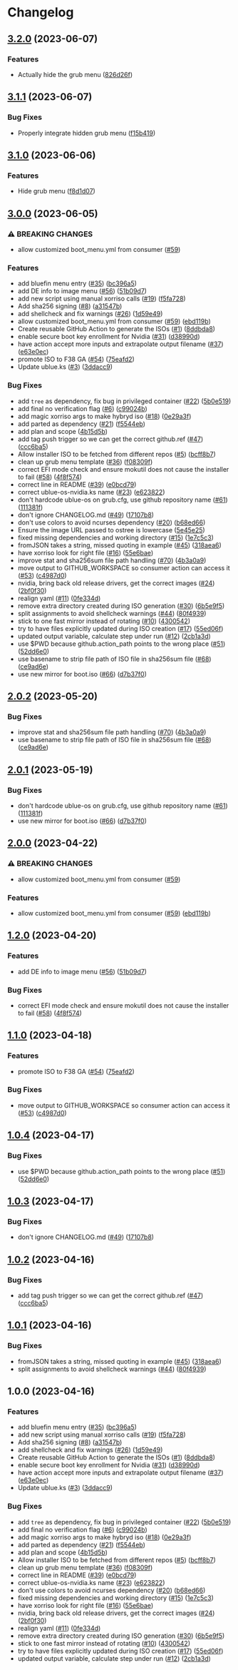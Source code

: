 # Changelog

## [3.2.0](https://github.com/EyeCantCU/isogenerator/compare/v3.1.1...v3.2.0) (2023-06-07)


### Features

* Actually hide the grub menu ([826d26f](https://github.com/EyeCantCU/isogenerator/commit/826d26f9ca072adcc745b96f8051dcf9be5cb586))

## [3.1.1](https://github.com/EyeCantCU/isogenerator/compare/v3.1.0...v3.1.1) (2023-06-07)


### Bug Fixes

* Properly integrate hidden grub menu ([f15b419](https://github.com/EyeCantCU/isogenerator/commit/f15b41935b346b9f1163b60a980bca2938f4aa6e))

## [3.1.0](https://github.com/EyeCantCU/isogenerator/compare/v3.0.0...v3.1.0) (2023-06-06)


### Features

* Hide grub menu ([f8d1d07](https://github.com/EyeCantCU/isogenerator/commit/f8d1d070b4fa8e30eb62d81e9c9f50bd0fa5ae7f))

## [3.0.0](https://github.com/EyeCantCU/isogenerator/compare/v2.0.2...v3.0.0) (2023-06-05)


### ⚠ BREAKING CHANGES

* allow customized boot_menu.yml from consumer ([#59](https://github.com/EyeCantCU/isogenerator/issues/59))

### Features

* add bluefin menu entry ([#35](https://github.com/EyeCantCU/isogenerator/issues/35)) ([bc396a5](https://github.com/EyeCantCU/isogenerator/commit/bc396a530cc1f67559859052fb8319baceb218e1))
* add DE info to image menu ([#56](https://github.com/EyeCantCU/isogenerator/issues/56)) ([51b09d7](https://github.com/EyeCantCU/isogenerator/commit/51b09d7e6a0d6373261c4b16fc8a43f6db886e5f))
* add new script using manual xorriso calls ([#19](https://github.com/EyeCantCU/isogenerator/issues/19)) ([f5fa728](https://github.com/EyeCantCU/isogenerator/commit/f5fa72837cf9e63a2d08ff6335cadb7e91705ab2))
* Add sha256 signing ([#8](https://github.com/EyeCantCU/isogenerator/issues/8)) ([a31547b](https://github.com/EyeCantCU/isogenerator/commit/a31547b828bd94741f7f0ae089ed6bb10178edce))
* add shellcheck and fix warnings ([#26](https://github.com/EyeCantCU/isogenerator/issues/26)) ([1d59e49](https://github.com/EyeCantCU/isogenerator/commit/1d59e494a082bc7b5871a0c4b66026d05ccd9cc7))
* allow customized boot_menu.yml from consumer ([#59](https://github.com/EyeCantCU/isogenerator/issues/59)) ([ebd119b](https://github.com/EyeCantCU/isogenerator/commit/ebd119bb757839e869368f92064ba29436fd0ff7))
* Create reusable GitHub Action to generate the ISOs ([#1](https://github.com/EyeCantCU/isogenerator/issues/1)) ([8ddbda8](https://github.com/EyeCantCU/isogenerator/commit/8ddbda823a84ff20dcc1958fb06a623715d0cec4))
* enable secure boot key enrollment for Nvidia ([#31](https://github.com/EyeCantCU/isogenerator/issues/31)) ([d38990d](https://github.com/EyeCantCU/isogenerator/commit/d38990d9ce00185a038c5f5bcf9a95afaa6aca31))
* have action accept more inputs and extrapolate output filename ([#37](https://github.com/EyeCantCU/isogenerator/issues/37)) ([e63e0ec](https://github.com/EyeCantCU/isogenerator/commit/e63e0ec72ae41cb0c7cc25321abbb777d86b9bd6))
* promote ISO to F38 GA ([#54](https://github.com/EyeCantCU/isogenerator/issues/54)) ([75eafd2](https://github.com/EyeCantCU/isogenerator/commit/75eafd26e6ed13fe18f1547e00df34277b88007e))
* Update ublue.ks ([#3](https://github.com/EyeCantCU/isogenerator/issues/3)) ([3ddacc9](https://github.com/EyeCantCU/isogenerator/commit/3ddacc9a9658ace083f7fe1bde0802f26aa066ca))


### Bug Fixes

* add `tree` as dependency, fix bug in privileged container ([#22](https://github.com/EyeCantCU/isogenerator/issues/22)) ([5b0e519](https://github.com/EyeCantCU/isogenerator/commit/5b0e519d8fb73cc8d2ec4ef3dde806633c2882fd))
* add final no verification flag ([#6](https://github.com/EyeCantCU/isogenerator/issues/6)) ([c99024b](https://github.com/EyeCantCU/isogenerator/commit/c99024be4bf3423f9f310de13dbf0c8a7aaa10c7))
* add magic xorriso args to make hybryd iso ([#18](https://github.com/EyeCantCU/isogenerator/issues/18)) ([0e29a3f](https://github.com/EyeCantCU/isogenerator/commit/0e29a3f0d43134b495e779166277c9f9a593390e))
* add parted as dependency ([#21](https://github.com/EyeCantCU/isogenerator/issues/21)) ([f5544eb](https://github.com/EyeCantCU/isogenerator/commit/f5544eb778f05255d6391c6f0433396af10fb5e6))
* add plan and scope ([4b15d5b](https://github.com/EyeCantCU/isogenerator/commit/4b15d5b75cf04ab279f54997fb99151f1a4ed845))
* add tag push trigger so we can get the correct github.ref ([#47](https://github.com/EyeCantCU/isogenerator/issues/47)) ([ccc6ba5](https://github.com/EyeCantCU/isogenerator/commit/ccc6ba5255590feadd3db6031189f2817017f12d))
* Allow installer ISO to be fetched from different repos ([#5](https://github.com/EyeCantCU/isogenerator/issues/5)) ([bcff8b7](https://github.com/EyeCantCU/isogenerator/commit/bcff8b7a5764568240d794f7d5b75cdac7f751f2))
* clean up grub menu template ([#36](https://github.com/EyeCantCU/isogenerator/issues/36)) ([f08309f](https://github.com/EyeCantCU/isogenerator/commit/f08309f446fa66f9be25b03617982650244ff1d5))
* correct EFI mode check and ensure mokutil does not cause the installer to fail ([#58](https://github.com/EyeCantCU/isogenerator/issues/58)) ([4f8f574](https://github.com/EyeCantCU/isogenerator/commit/4f8f574de0573788756211c897c96d72166a6f6b))
* correct line in README ([#39](https://github.com/EyeCantCU/isogenerator/issues/39)) ([e0bcd79](https://github.com/EyeCantCU/isogenerator/commit/e0bcd7939546a22a9b26de49f30624ba90c74072))
* correct ublue-os-nvidia.ks name ([#23](https://github.com/EyeCantCU/isogenerator/issues/23)) ([e623822](https://github.com/EyeCantCU/isogenerator/commit/e623822645debd126d2f32a616cf50635425a4c6))
* don't hardcode ublue-os on grub.cfg, use github repository name ([#61](https://github.com/EyeCantCU/isogenerator/issues/61)) ([111381f](https://github.com/EyeCantCU/isogenerator/commit/111381f493c913aaddbc82801ab1f0bacbc8deeb))
* don't ignore CHANGELOG.md ([#49](https://github.com/EyeCantCU/isogenerator/issues/49)) ([17107b8](https://github.com/EyeCantCU/isogenerator/commit/17107b852859cb0d04e9a178c54584e28fd7f24e))
* don't use colors to avoid ncurses dependency ([#20](https://github.com/EyeCantCU/isogenerator/issues/20)) ([b68ed66](https://github.com/EyeCantCU/isogenerator/commit/b68ed6604174f1be62dcaeb3f2e54d42a1f55366))
* Ensure the image URL passed to ostree is lowercase ([5e45e25](https://github.com/EyeCantCU/isogenerator/commit/5e45e25cde0418b271a45669db9ccc2abd0937fd))
* fixed missing dependencies and working directory ([#15](https://github.com/EyeCantCU/isogenerator/issues/15)) ([1e7c5c3](https://github.com/EyeCantCU/isogenerator/commit/1e7c5c3f30e11af366de38dfcb99101d04eaa6fd))
* fromJSON takes a string, missed quoting in example ([#45](https://github.com/EyeCantCU/isogenerator/issues/45)) ([318aea6](https://github.com/EyeCantCU/isogenerator/commit/318aea6148f26bf5ce1c95de153d860b0edb8796))
* have xorriso look for right file ([#16](https://github.com/EyeCantCU/isogenerator/issues/16)) ([55e6bae](https://github.com/EyeCantCU/isogenerator/commit/55e6baef1f5d656631d6ea459bbd1651ca4237cc))
* improve stat and sha256sum file path handling ([#70](https://github.com/EyeCantCU/isogenerator/issues/70)) ([4b3a0a9](https://github.com/EyeCantCU/isogenerator/commit/4b3a0a9de439fb18c8b3b6262c18d28e6bd66f2c))
* move output to GITHUB_WORKSPACE so consumer action can access it ([#53](https://github.com/EyeCantCU/isogenerator/issues/53)) ([c4987d0](https://github.com/EyeCantCU/isogenerator/commit/c4987d0629f5ea9daa5d0e88adf2965383a745a9))
* nvidia, bring back old release drivers, get the correct images ([#24](https://github.com/EyeCantCU/isogenerator/issues/24)) ([2bf0f30](https://github.com/EyeCantCU/isogenerator/commit/2bf0f303dae349b4d7a8453abb51021625ab99d3))
* realign yaml ([#11](https://github.com/EyeCantCU/isogenerator/issues/11)) ([0fe334d](https://github.com/EyeCantCU/isogenerator/commit/0fe334d013b06686678bcd18c87d7d12ab2f64ae))
* remove extra directory created during ISO generation ([#30](https://github.com/EyeCantCU/isogenerator/issues/30)) ([6b5e9f5](https://github.com/EyeCantCU/isogenerator/commit/6b5e9f501fa1f48c175cee534e88b509f8f7f699))
* split assignments to avoid shellcheck warnings ([#44](https://github.com/EyeCantCU/isogenerator/issues/44)) ([80f4939](https://github.com/EyeCantCU/isogenerator/commit/80f493994cdb313b9d6f3e877f4435beff599f6a))
* stick to one fast mirror instead of rotating ([#10](https://github.com/EyeCantCU/isogenerator/issues/10)) ([4300542](https://github.com/EyeCantCU/isogenerator/commit/43005421dbbff53a287b9f925d1d8c40c8bff234))
* try to have files explicitly updated during ISO creation ([#17](https://github.com/EyeCantCU/isogenerator/issues/17)) ([55ed06f](https://github.com/EyeCantCU/isogenerator/commit/55ed06fcfad9fb61528e7c48f94a0eec8df6436e))
* updated output variable, calculate step under run ([#12](https://github.com/EyeCantCU/isogenerator/issues/12)) ([2cb1a3d](https://github.com/EyeCantCU/isogenerator/commit/2cb1a3dab335717a7bb407e321520f53db791edd))
* use $PWD because github.action_path points to the wrong place ([#51](https://github.com/EyeCantCU/isogenerator/issues/51)) ([52dd6e0](https://github.com/EyeCantCU/isogenerator/commit/52dd6e0ec62b90db887472f24a1e66d25ded1441))
* use basename to strip file path of ISO file in sha256sum file ([#68](https://github.com/EyeCantCU/isogenerator/issues/68)) ([ce9ad6e](https://github.com/EyeCantCU/isogenerator/commit/ce9ad6ef133a78458784fdbe05308419f1392c47))
* use new mirror for boot.iso ([#66](https://github.com/EyeCantCU/isogenerator/issues/66)) ([d7b37f0](https://github.com/EyeCantCU/isogenerator/commit/d7b37f0201f57e28d18af91a00ec2f58583f7706))

## [2.0.2](https://github.com/ublue-os/isogenerator/compare/v2.0.1...v2.0.2) (2023-05-20)


### Bug Fixes

* improve stat and sha256sum file path handling ([#70](https://github.com/ublue-os/isogenerator/issues/70)) ([4b3a0a9](https://github.com/ublue-os/isogenerator/commit/4b3a0a9de439fb18c8b3b6262c18d28e6bd66f2c))
* use basename to strip file path of ISO file in sha256sum file ([#68](https://github.com/ublue-os/isogenerator/issues/68)) ([ce9ad6e](https://github.com/ublue-os/isogenerator/commit/ce9ad6ef133a78458784fdbe05308419f1392c47))

## [2.0.1](https://github.com/ublue-os/isogenerator/compare/v2.0.0...v2.0.1) (2023-05-19)


### Bug Fixes

* don't hardcode ublue-os on grub.cfg, use github repository name ([#61](https://github.com/ublue-os/isogenerator/issues/61)) ([111381f](https://github.com/ublue-os/isogenerator/commit/111381f493c913aaddbc82801ab1f0bacbc8deeb))
* use new mirror for boot.iso ([#66](https://github.com/ublue-os/isogenerator/issues/66)) ([d7b37f0](https://github.com/ublue-os/isogenerator/commit/d7b37f0201f57e28d18af91a00ec2f58583f7706))

## [2.0.0](https://github.com/ublue-os/isogenerator/compare/v1.2.0...v2.0.0) (2023-04-22)


### ⚠ BREAKING CHANGES

* allow customized boot_menu.yml from consumer ([#59](https://github.com/ublue-os/isogenerator/issues/59))

### Features

* allow customized boot_menu.yml from consumer ([#59](https://github.com/ublue-os/isogenerator/issues/59)) ([ebd119b](https://github.com/ublue-os/isogenerator/commit/ebd119bb757839e869368f92064ba29436fd0ff7))

## [1.2.0](https://github.com/ublue-os/isogenerator/compare/v1.1.0...v1.2.0) (2023-04-20)


### Features

* add DE info to image menu ([#56](https://github.com/ublue-os/isogenerator/issues/56)) ([51b09d7](https://github.com/ublue-os/isogenerator/commit/51b09d7e6a0d6373261c4b16fc8a43f6db886e5f))


### Bug Fixes

* correct EFI mode check and ensure mokutil does not cause the installer to fail ([#58](https://github.com/ublue-os/isogenerator/issues/58)) ([4f8f574](https://github.com/ublue-os/isogenerator/commit/4f8f574de0573788756211c897c96d72166a6f6b))

## [1.1.0](https://github.com/ublue-os/isogenerator/compare/v1.0.4...v1.1.0) (2023-04-18)


### Features

* promote ISO to F38 GA ([#54](https://github.com/ublue-os/isogenerator/issues/54)) ([75eafd2](https://github.com/ublue-os/isogenerator/commit/75eafd26e6ed13fe18f1547e00df34277b88007e))


### Bug Fixes

* move output to GITHUB_WORKSPACE so consumer action can access it ([#53](https://github.com/ublue-os/isogenerator/issues/53)) ([c4987d0](https://github.com/ublue-os/isogenerator/commit/c4987d0629f5ea9daa5d0e88adf2965383a745a9))

## [1.0.4](https://github.com/ublue-os/isogenerator/compare/v1.0.3...v1.0.4) (2023-04-17)


### Bug Fixes

* use $PWD because github.action_path points to the wrong place ([#51](https://github.com/ublue-os/isogenerator/issues/51)) ([52dd6e0](https://github.com/ublue-os/isogenerator/commit/52dd6e0ec62b90db887472f24a1e66d25ded1441))

## [1.0.3](https://github.com/ublue-os/isogenerator/compare/v1.0.2...v1.0.3) (2023-04-17)


### Bug Fixes

* don't ignore CHANGELOG.md ([#49](https://github.com/ublue-os/isogenerator/issues/49)) ([17107b8](https://github.com/ublue-os/isogenerator/commit/17107b852859cb0d04e9a178c54584e28fd7f24e))

## [1.0.2](https://github.com/ublue-os/isogenerator/compare/v1.0.1...v1.0.2) (2023-04-16)


### Bug Fixes

* add tag push trigger so we can get the correct github.ref ([#47](https://github.com/ublue-os/isogenerator/issues/47)) ([ccc6ba5](https://github.com/ublue-os/isogenerator/commit/ccc6ba5255590feadd3db6031189f2817017f12d))

## [1.0.1](https://github.com/ublue-os/isogenerator/compare/v1.0.0...v1.0.1) (2023-04-16)


### Bug Fixes

* fromJSON takes a string, missed quoting in example ([#45](https://github.com/ublue-os/isogenerator/issues/45)) ([318aea6](https://github.com/ublue-os/isogenerator/commit/318aea6148f26bf5ce1c95de153d860b0edb8796))
* split assignments to avoid shellcheck warnings ([#44](https://github.com/ublue-os/isogenerator/issues/44)) ([80f4939](https://github.com/ublue-os/isogenerator/commit/80f493994cdb313b9d6f3e877f4435beff599f6a))

## 1.0.0 (2023-04-16)


### Features

* add bluefin menu entry ([#35](https://github.com/ublue-os/isogenerator/issues/35)) ([bc396a5](https://github.com/ublue-os/isogenerator/commit/bc396a530cc1f67559859052fb8319baceb218e1))
* add new script using manual xorriso calls ([#19](https://github.com/ublue-os/isogenerator/issues/19)) ([f5fa728](https://github.com/ublue-os/isogenerator/commit/f5fa72837cf9e63a2d08ff6335cadb7e91705ab2))
* Add sha256 signing ([#8](https://github.com/ublue-os/isogenerator/issues/8)) ([a31547b](https://github.com/ublue-os/isogenerator/commit/a31547b828bd94741f7f0ae089ed6bb10178edce))
* add shellcheck and fix warnings ([#26](https://github.com/ublue-os/isogenerator/issues/26)) ([1d59e49](https://github.com/ublue-os/isogenerator/commit/1d59e494a082bc7b5871a0c4b66026d05ccd9cc7))
* Create reusable GitHub Action to generate the ISOs ([#1](https://github.com/ublue-os/isogenerator/issues/1)) ([8ddbda8](https://github.com/ublue-os/isogenerator/commit/8ddbda823a84ff20dcc1958fb06a623715d0cec4))
* enable secure boot key enrollment for Nvidia ([#31](https://github.com/ublue-os/isogenerator/issues/31)) ([d38990d](https://github.com/ublue-os/isogenerator/commit/d38990d9ce00185a038c5f5bcf9a95afaa6aca31))
* have action accept more inputs and extrapolate output filename ([#37](https://github.com/ublue-os/isogenerator/issues/37)) ([e63e0ec](https://github.com/ublue-os/isogenerator/commit/e63e0ec72ae41cb0c7cc25321abbb777d86b9bd6))
* Update ublue.ks ([#3](https://github.com/ublue-os/isogenerator/issues/3)) ([3ddacc9](https://github.com/ublue-os/isogenerator/commit/3ddacc9a9658ace083f7fe1bde0802f26aa066ca))


### Bug Fixes

* add `tree` as dependency, fix bug in privileged container ([#22](https://github.com/ublue-os/isogenerator/issues/22)) ([5b0e519](https://github.com/ublue-os/isogenerator/commit/5b0e519d8fb73cc8d2ec4ef3dde806633c2882fd))
* add final no verification flag ([#6](https://github.com/ublue-os/isogenerator/issues/6)) ([c99024b](https://github.com/ublue-os/isogenerator/commit/c99024be4bf3423f9f310de13dbf0c8a7aaa10c7))
* add magic xorriso args to make hybryd iso ([#18](https://github.com/ublue-os/isogenerator/issues/18)) ([0e29a3f](https://github.com/ublue-os/isogenerator/commit/0e29a3f0d43134b495e779166277c9f9a593390e))
* add parted as dependency ([#21](https://github.com/ublue-os/isogenerator/issues/21)) ([f5544eb](https://github.com/ublue-os/isogenerator/commit/f5544eb778f05255d6391c6f0433396af10fb5e6))
* add plan and scope ([4b15d5b](https://github.com/ublue-os/isogenerator/commit/4b15d5b75cf04ab279f54997fb99151f1a4ed845))
* Allow installer ISO to be fetched from different repos ([#5](https://github.com/ublue-os/isogenerator/issues/5)) ([bcff8b7](https://github.com/ublue-os/isogenerator/commit/bcff8b7a5764568240d794f7d5b75cdac7f751f2))
* clean up grub menu template ([#36](https://github.com/ublue-os/isogenerator/issues/36)) ([f08309f](https://github.com/ublue-os/isogenerator/commit/f08309f446fa66f9be25b03617982650244ff1d5))
* correct line in README ([#39](https://github.com/ublue-os/isogenerator/issues/39)) ([e0bcd79](https://github.com/ublue-os/isogenerator/commit/e0bcd7939546a22a9b26de49f30624ba90c74072))
* correct ublue-os-nvidia.ks name ([#23](https://github.com/ublue-os/isogenerator/issues/23)) ([e623822](https://github.com/ublue-os/isogenerator/commit/e623822645debd126d2f32a616cf50635425a4c6))
* don't use colors to avoid ncurses dependency ([#20](https://github.com/ublue-os/isogenerator/issues/20)) ([b68ed66](https://github.com/ublue-os/isogenerator/commit/b68ed6604174f1be62dcaeb3f2e54d42a1f55366))
* fixed missing dependencies and working directory ([#15](https://github.com/ublue-os/isogenerator/issues/15)) ([1e7c5c3](https://github.com/ublue-os/isogenerator/commit/1e7c5c3f30e11af366de38dfcb99101d04eaa6fd))
* have xorriso look for right file ([#16](https://github.com/ublue-os/isogenerator/issues/16)) ([55e6bae](https://github.com/ublue-os/isogenerator/commit/55e6baef1f5d656631d6ea459bbd1651ca4237cc))
* nvidia, bring back old release drivers, get the correct images ([#24](https://github.com/ublue-os/isogenerator/issues/24)) ([2bf0f30](https://github.com/ublue-os/isogenerator/commit/2bf0f303dae349b4d7a8453abb51021625ab99d3))
* realign yaml ([#11](https://github.com/ublue-os/isogenerator/issues/11)) ([0fe334d](https://github.com/ublue-os/isogenerator/commit/0fe334d013b06686678bcd18c87d7d12ab2f64ae))
* remove extra directory created during ISO generation ([#30](https://github.com/ublue-os/isogenerator/issues/30)) ([6b5e9f5](https://github.com/ublue-os/isogenerator/commit/6b5e9f501fa1f48c175cee534e88b509f8f7f699))
* stick to one fast mirror instead of rotating ([#10](https://github.com/ublue-os/isogenerator/issues/10)) ([4300542](https://github.com/ublue-os/isogenerator/commit/43005421dbbff53a287b9f925d1d8c40c8bff234))
* try to have files explicitly updated during ISO creation ([#17](https://github.com/ublue-os/isogenerator/issues/17)) ([55ed06f](https://github.com/ublue-os/isogenerator/commit/55ed06fcfad9fb61528e7c48f94a0eec8df6436e))
* updated output variable, calculate step under run ([#12](https://github.com/ublue-os/isogenerator/issues/12)) ([2cb1a3d](https://github.com/ublue-os/isogenerator/commit/2cb1a3dab335717a7bb407e321520f53db791edd))
